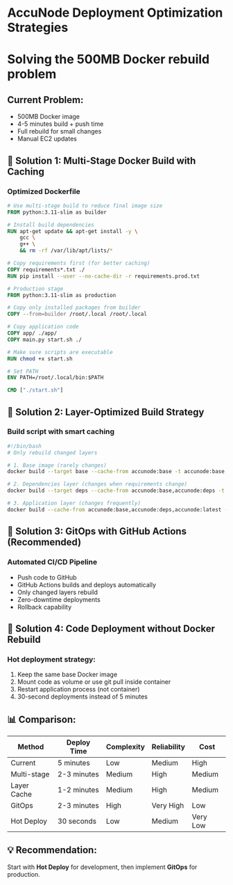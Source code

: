 # AccuNode Deployment Optimization Strategies
# Solving the 500MB Docker rebuild problem

## Current Problem:
- 500MB Docker image
- 4-5 minutes build + push time
- Full rebuild for small changes
- Manual EC2 updates

## 🚀 Solution 1: Multi-Stage Docker Build with Caching

### Optimized Dockerfile
```dockerfile
# Use multi-stage build to reduce final image size
FROM python:3.11-slim as builder

# Install build dependencies
RUN apt-get update && apt-get install -y \
    gcc \
    g++ \
    && rm -rf /var/lib/apt/lists/*

# Copy requirements first (for better caching)
COPY requirements*.txt ./
RUN pip install --user --no-cache-dir -r requirements.prod.txt

# Production stage
FROM python:3.11-slim as production

# Copy only installed packages from builder
COPY --from=builder /root/.local /root/.local

# Copy application code
COPY app/ ./app/
COPY main.py start.sh ./

# Make sure scripts are executable
RUN chmod +x start.sh

# Set PATH
ENV PATH=/root/.local/bin:$PATH

CMD ["./start.sh"]
```

## 🚀 Solution 2: Layer-Optimized Build Strategy

### Build script with smart caching
```bash
#!/bin/bash
# Only rebuild changed layers

# 1. Base image (rarely changes)
docker build --target base --cache-from accunode:base -t accunode:base .

# 2. Dependencies layer (changes when requirements change)
docker build --target deps --cache-from accunode:base,accunode:deps -t accunode:deps .

# 3. Application layer (changes frequently)
docker build --cache-from accunode:base,accunode:deps,accunode:latest -t accunode:latest .
```

## 🚀 Solution 3: GitOps with GitHub Actions (Recommended)

### Automated CI/CD Pipeline
- Push code to GitHub
- GitHub Actions builds and deploys automatically
- Only changed layers rebuild
- Zero-downtime deployments
- Rollback capability

## 🚀 Solution 4: Code Deployment without Docker Rebuild

### Hot deployment strategy:
1. Keep the same base Docker image
2. Mount code as volume or use git pull inside container
3. Restart application process (not container)
4. 30-second deployments instead of 5 minutes

## 📊 Comparison:

| Method | Deploy Time | Complexity | Reliability | Cost |
|--------|-------------|------------|-------------|------|
| Current | 5 minutes | Low | Medium | High |
| Multi-stage | 2-3 minutes | Medium | High | Medium |
| Layer Cache | 1-2 minutes | Medium | High | Medium |
| GitOps | 2-3 minutes | High | Very High | Low |
| Hot Deploy | 30 seconds | Low | Medium | Very Low |

## 💡 Recommendation:
Start with **Hot Deploy** for development, then implement **GitOps** for production.
